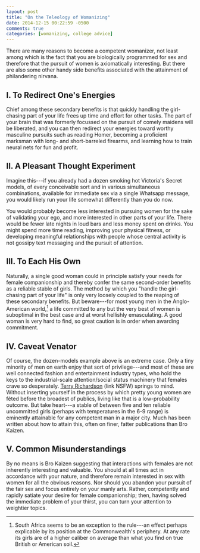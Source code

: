 ```yaml
---
layout: post
title: "On the Teleology of Womanizing"
date: 2014-12-15 00:22:59 -0500
comments: true
categories: [womanizing, college advice]
---
```


There are many reasons to become a competent womanizer, not least among which is the fact that you are biologically programmed for sex and therefore that the pursuit of women is axiomatically interesting. But there are also some other handy side benefits associated with the attainment of philandering nirvana.

<!--more-->

## I. To Redirect One's Energies
Chief among these secondary benefits is that quickly handling the girl-chasing part of your life frees up time and effort for other tasks. The part of your brain that was formerly focussed on the pursuit of comely maidens will be liberated, and you can then redirect your energies toward worthy masculine pursuits such as reading Homer, becoming a proficient marksman with long- and short-barreled firearms, and learning how to train neural nets for fun and profit.

## II. A Pleasant Thought Experiment
Imagine this---if you already had a dozen smoking hot Victoria's Secret models, of every conceivable sort and in various simultaneous combinations, available for immediate sex via a single Whatsapp message, you would likely run your life somewhat differently than you do now. 

You would probably become less interested in pursuing women for the sake of validating your ego, and more interested in other parts of your life. There would be fewer late nights in loud bars and less money spent on drinks. You might spend more time reading, improving your physical fitness, or developing meaningful relationships with people whose central activity is not gossipy text messaging and the pursuit of attention. 

## III. To Each His Own
Naturally, a single good woman could in principle satisfy your needs for female companionship and thereby confer the same second-order benefits as a reliable stable of girls. The method by which you "handle the girl-chasing part of your life" is only very loosely coupled to the reaping of these secondary benefits. But beware---for most young men in the Anglo-American world,[^1] a life committed to any but the very best of women is suboptimal in the best case and at worst hellishly emasculating. A good woman is very hard to find, so great caution is in order when awarding commitment.

## IV. Caveat Venator
Of course, the dozen-models example above is an extreme case. Only a tiny minority of men on earth enjoy that sort of privilege---and most of these are well connected fashion and entertainment industry types, who hold the keys to the industrial-scale attention/social status machinery that females crave so desperately. [Terry Richardson](http://www.highsnobiety.com/2010/01/28/pirelli-calendar-2010-a-full-look-nsfw/#slide-13) (link NSFW) springs to mind. Without inserting yourself in the process by which pretty young women are fêted before the broadest of publics, living like that is a low-probability outcome. But take heart---a stable of between five and ten reliable uncommitted girls (perhaps with temperatures in the 6-9 range) is eminently attainable for any competent man in a major city. Much has been written about how to attain this, often on finer, fatter publications than Bro Kaizen. 

## V. Common Misunderstandings
By no means is Bro Kaizen suggesting that interactions with females are not inherently interesting and valuable. You should at all times act in accordance with your nature, and therefore remain interested in sex with women for all the obvious reasons. Nor should you abandon your pursuit of the fair sex and focus entirely on your manly arts. Rather, competently and rapidly satiate your desire for female companionship; then, having solved the immediate problem of your thirst, you can turn your attention to weightier topics. 

[^1]: South Africa seems to be an exception to the rule---an effect perhaps explicable by its position at the Commonwealth's periphery. At any rate its girls are of a higher caliber on average than what you find on true British or American soil.